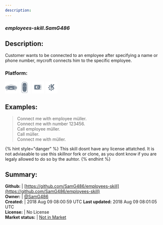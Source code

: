 ```yaml
---
description: 
---
```


### _employees-skill.SamG486_  
## Description:  
Customer wants to be connected to an employee
after specifying a name or phone number, mycroft connects him to the specific employee.  
### Platform:  
 ![Mark I](../.gitbook/assets/mark-1-icon.png)  ![Mark II](../.gitbook/assets/mark-2-icon.png)  ![Picroft](../.gitbook/assets/picroft-icon.png)  ![plasmoid](../.gitbook/assets/kde.png)   
  
## Examples:  
> Connect me with employee müller.  
> Connect me with number 123456.  
> Call employee müller.  
> Call müller.  
> Connect me with müller.  
  
{% hint style="danger" %}
This skill dosnt have any license attatched. It is not adviasable to use this skillnor fork or clone, as you dont know if you are legaly allowed to do so by the auhtor.
{% endhint %}
  
## Summary:  
**Github:** | [https://github.com/SamG486/employees-skill](https://github.com/SamG486/employees-skill)  
**Owner:** | [@SamG486](https://github.com/SamG486)  
**Created:** | 2018 Aug 09 08:00:59 UTC  **Last updated:** 2018 Aug 09 08:01:05 UTC  
**License:** | No License  
**Market status:** | [Not in Market](https://market.mycroft.ai/skill/)  

